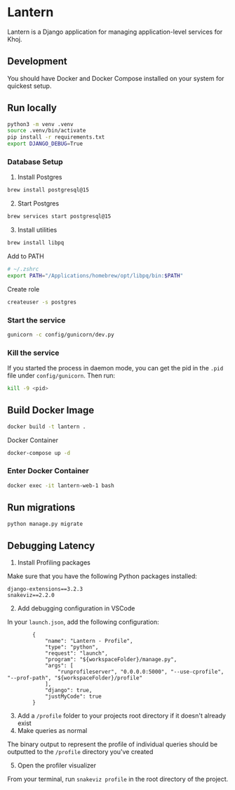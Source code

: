 # Lantern

Lantern is a Django application for managing application-level services for Khoj.

## Development
You should have Docker and Docker Compose installed on your system for quickest setup.

## Run locally
```bash
python3 -m venv .venv
source .venv/bin/activate
pip install -r requirements.txt
export DJANGO_DEBUG=True
```
### Database Setup
1. Install Postgres
```bash
brew install postgresql@15
```

2. Start Postgres
```bash
brew services start postgresql@15
```

3. Install utilities
```bash
brew install libpq
```

Add to PATH
```bash
# ~/.zshrc
export PATH="/Applications/homebrew/opt/libpq/bin:$PATH"
```

Create role
```bash
createuser -s postgres
```

### Start the service
```bash
gunicorn -c config/gunicorn/dev.py
```

### Kill the service
If you started the process in daemon mode, you can get the pid in the `.pid` file under `config/gunicorn`. Then run:
```bash
kill -9 <pid>
```

## Build Docker Image
```bash
docker build -t lantern .
```

Docker Container
```bash
docker-compose up -d
```

### Enter Docker Container
```bash
docker exec -it lantern-web-1 bash
```

## Run migrations
```bash
python manage.py migrate
```

## Debugging Latency

1. Install Profiling packages

Make sure that you have the following Python packages installed:
```
django-extensions==3.2.3
snakeviz==2.2.0
```

2. Add debugging configuration in VSCode

In your `launch.json`, add the following configuration:
```
        {
            "name": "Lantern - Profile",
            "type": "python",
            "request": "launch",
            "program": "${workspaceFolder}/manage.py",
            "args": [
                "runprofileserver", "0.0.0.0:5000", "--use-cprofile", "--prof-path", "${workspaceFolder}/profile"
            ],
            "django": true,
            "justMyCode": true
        }
```

3. Add a `/profile` folder to your projects root directory if it doesn't already exist
4. Make queries as normal

The binary output to represent the profile of individual queries should be outputted to the `/profile` directory you've created

5. Open the profiler visualizer

From your terminal, run `snakeviz profile` in the root directory of the project.
